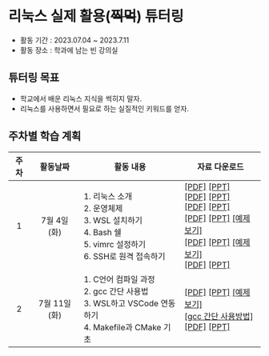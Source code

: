 # 리눅스 실제 활용(~~찍먹~~) 튜터링
* 활동 기간 : 2023.07.04 ~ 2023.7.11
* 활동 장소 : 학과에 남는 빈 강의실

## 튜터링 목표
- 학교에서 배운 리눅스 지식을 썩히지 말자.  
- 리눅스를 사용하면서 필요로 하는 실질적인 키워드를 얻자.  

## 주차별 학습 계획
| 주차 | 활동날짜 | <center>활동 내용</center> | <center>자료 다운로드</center> |
| :------: | :------: | :------ | :------ |
| 1 | 7월 4일 (화)|  1. 리눅스 소개</br> 2. 운영체제</br> 3. WSL 설치하기</br> 4. Bash 쉘</br> 5. vimrc 설정하기</br> 6. SSH로 원격 접속하기|[[PDF]](https://github.com/2daeeun/linux_tutoring/raw/main/1주차_07월_04일/1주차_01_리눅스_소개.pdf) [[PPT]](https://github.com/2daeeun/linux_tutoring/raw/main/1주차_07월_04일/1주차_01_리눅스_소개.pptx)</br>[[PDF]](https://github.com/2daeeun/linux_tutoring/raw/main/1주차_07월_04일/1주차_02_운영체제.pdf) [[PPT]](https://github.com/2daeeun/linux_tutoring/raw/main/1주차_07월_04일/1주차_02_운영체제.pptx)</br>[[PDF]](https://github.com/2daeeun/linux_tutoring/raw/main/1주차_07월_04일/1주차_03_WSL_설치하기.pdf) [[PPT]](https://github.com/2daeeun/linux_tutoring/raw/main/1주차_07월_04일/1주차_03_WSL_설치하기.pptx)</br>[[PDF]](https://github.com/2daeeun/linux_tutoring/raw/main/1주차_07월_04일/1주차_04_Bash_쉘.pdf) [[PPT]](https://github.com/2daeeun/linux_tutoring/raw/main/1주차_07월_04일/1주차_04_Bash_쉘.pptx) [[예제보기]](https://github.com/2daeeun/linux_tutoring/raw/main/1주차_07월_04일/설정_예제_bashrc) </br>[[PDF]](https://github.com/2daeeun/linux_tutoring/raw/main/1주차_07월_04일/1주차_05_vimrc_설정하기.pdf) [[PPT]](https://github.com/2daeeun/linux_tutoring/raw/main/1주차_07월_04일/1주차_05_vimrc_설정하기.pptx) [[예제보기]](https://github.com/2daeeun/linux_tutoring/raw/main/1주차_07월_04일/설정_예제_vimrc) </br>[[PDF]](https://github.com/2daeeun/linux_tutoring/raw/main/1주차_07월_04일/1주차_06_SSH로_원격_접속하기.pdf) [[PPT]](https://github.com/2daeeun/linux_tutoring/raw/main/1주차_07월_04일/1주차_06_SSH로_원격_접속하기.pptx)|
| 2 | 7월 11일 (화) | 1. C언어 컴파일 과정</br> 2. gcc 간단 사용법 </br> 3. WSL하고 VSCode 연동하기</br> 4. Makefile과 CMake 기초|[[PDF]](https://github.com/2daeeun/linux_tutoring/raw/main/2주차_07월_11일/2주차_01_C언어_컴파일_과정.pdf) [[PPT]](https://github.com/2daeeun/linux_tutoring/raw/main/2주차_07월_11일/2주차_01_C언어_컴파일_과정.pptx) [[예제보기]](https://github.com/2daeeun/linux_tutoring/tree/main/2주차_07월_11일/컴파일_과정_파일)</br>[[gcc 간단 사용방법]](https://github.com/tldr-pages/tldr/blob/main/pages.ko/common/gcc.md) </br>[[PDF]](https://github.com/2daeeun/linux_tutoring/raw/main/2주차_07월_11일/2주차_03_WSL하고_VSCode_연동하기.pdf) [[PPT]](https://github.com/2daeeun/linux_tutoring/raw/main/2주차_07월_11일/2주차_03_WSL하고_VSCode_연동하기.pptx)|
